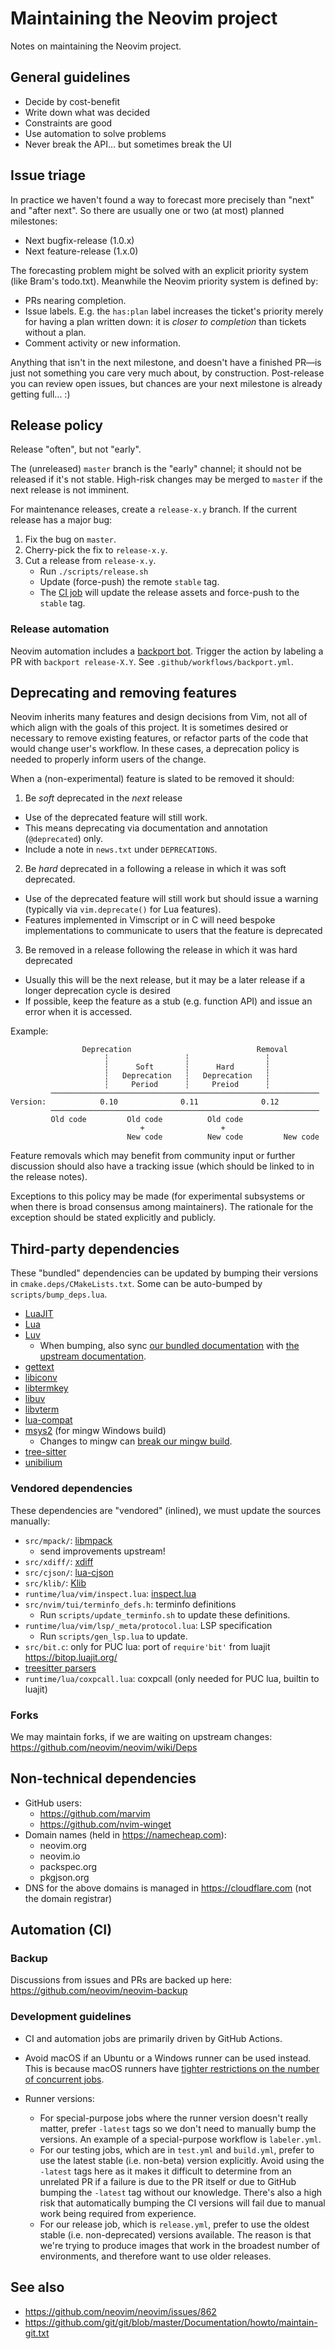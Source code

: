 Maintaining the Neovim project
==============================

Notes on maintaining the Neovim project.

General guidelines
------------------

* Decide by cost-benefit
* Write down what was decided
* Constraints are good
* Use automation to solve problems
* Never break the API... but sometimes break the UI

Issue triage
------------

In practice we haven't found a way to forecast more precisely than "next" and
"after next". So there are usually one or two (at most) planned milestones:

* Next bugfix-release (1.0.x)
* Next feature-release (1.x.0)

The forecasting problem might be solved with an explicit priority system (like
Bram's todo.txt). Meanwhile the Neovim priority system is defined by:

* PRs nearing completion.
* Issue labels. E.g. the `has:plan` label increases the ticket's priority merely
  for having a plan written down: it is _closer to completion_ than tickets
  without a plan.
* Comment activity or new information.

Anything that isn't in the next milestone, and doesn't have a finished PR—is
just not something you care very much about, by construction. Post-release you
can review open issues, but chances are your next milestone is already getting
full... :)

Release policy
--------------

Release "often", but not "early".

The (unreleased) `master` branch is the "early" channel; it should not be
released if it's not stable. High-risk changes may be merged to `master` if
the next release is not imminent.

For maintenance releases, create a `release-x.y` branch. If the current release
has a major bug:

1. Fix the bug on `master`.
2. Cherry-pick the fix to `release-x.y`.
3. Cut a release from `release-x.y`.
    * Run `./scripts/release.sh`
    * Update (force-push) the remote `stable` tag.
    * The [CI job](https://github.com/neovim/neovim/blob/3d45706478cd030c3ee05b4f336164bb96138095/.github/workflows/release.yml#L11-L13)
      will update the release assets and force-push to the `stable` tag.

### Release automation

Neovim automation includes a [backport bot](https://github.com/zeebe-io/backport-action).
Trigger the action by labeling a PR with `backport release-X.Y`. See `.github/workflows/backport.yml`.

Deprecating and removing features
---------------------------------

Neovim inherits many features and design decisions from Vim, not all of which
align with the goals of this project. It is sometimes desired or necessary to
remove existing features, or refactor parts of the code that would change
user's workflow. In these cases, a deprecation policy is needed to properly
inform users of the change.

When a (non-experimental) feature is slated to be removed it should:

1. Be _soft_ deprecated in the _next_ release
  - Use of the deprecated feature will still work.
  - This means deprecating via documentation and annotation (`@deprecated`) only.
  - Include a note in `news.txt` under `DEPRECATIONS`.
2. Be _hard_ deprecated in a following a release in which it was soft deprecated.
  - Use of the deprecated feature will still work but should issue a warning
    (typically via `vim.deprecate()` for Lua features).
  - Features implemented in Vimscript or in C will need bespoke implementations
    to communicate to users that the feature is deprecated
3. Be removed in a release following the release in which it was hard deprecated
  - Usually this will be the next release, but it may be a later release if a
    longer deprecation cycle is desired
  - If possible, keep the feature as a stub (e.g. function API) and issue an error
    when it is accessed.

Example:

```
                Deprecation                            Removal
                     ┆                 ┆                 ┆
                     ┆      Soft       ┆      Hard       ┆
                     ┆   Deprecation   ┆   Deprecation   ┆
                     ┆     Period      ┆     Preiod      ┆
         ────────────────────────────────────────────────────────────
Version:            0.10              0.11              0.12
         ────────────────────────────────────────────────────────────
         Old code         Old code          Old code
                             +                 +
                          New code          New code         New code
```

Feature removals which may benefit from community input or further discussion
should also have a tracking issue (which should be linked to in the release
notes).

Exceptions to this policy may be made (for experimental subsystems or when
there is broad consensus among maintainers). The rationale for the exception
should be stated explicitly and publicly.

Third-party dependencies
------------------------

These "bundled" dependencies can be updated by bumping their versions in `cmake.deps/CMakeLists.txt`.
Some can be auto-bumped by `scripts/bump_deps.lua`.

* [LuaJIT](https://github.com/LuaJIT/LuaJIT)
* [Lua](https://www.lua.org/download.html)
* [Luv](https://github.com/luvit/luv)
    * When bumping, also sync [our bundled documentation](https://github.com/neovim/neovim/blob/master/runtime/doc/luvref.txt) with [the upstream documentation](https://github.com/luvit/luv/blob/master/docs.md).
* [gettext](https://ftp.gnu.org/pub/gnu/gettext/)
* [libiconv](https://ftp.gnu.org/pub/gnu/libiconv)
* [libtermkey](https://github.com/neovim/libtermkey)
* [libuv](https://github.com/libuv/libuv)
* [libvterm](http://www.leonerd.org.uk/code/libvterm/)
* [lua-compat](https://github.com/keplerproject/lua-compat-5.3)
* [msys2](https://github.com/msys2/MINGW-packages) (for mingw Windows build)
    * Changes to mingw can [break our mingw build](https://github.com/msys2/MINGW-packages/issues/9946).
* [tree-sitter](https://github.com/tree-sitter/tree-sitter)
* [unibilium](https://github.com/neovim/unibilium)

### Vendored dependencies

These dependencies are "vendored" (inlined), we must update the sources manually:

* `src/mpack/`: [libmpack](https://github.com/libmpack/libmpack)
    * send improvements upstream!
* `src/xdiff/`: [xdiff](https://github.com/git/git/tree/master/xdiff)
* `src/cjson/`: [lua-cjson](https://github.com/openresty/lua-cjson)
* `src/klib/`: [Klib](https://github.com/attractivechaos/klib)
* `runtime/lua/vim/inspect.lua`: [inspect.lua](https://github.com/kikito/inspect.lua)
* `src/nvim/tui/terminfo_defs.h`: terminfo definitions
    * Run `scripts/update_terminfo.sh` to update these definitions.
* `runtime/lua/vim/lsp/_meta/protocol.lua`: LSP specification
    * Run `scripts/gen_lsp.lua` to update.
* `src/bit.c`: only for PUC lua: port of `require'bit'` from luajit https://bitop.luajit.org/
* [treesitter parsers](https://github.com/neovim/neovim/blob/fcc24e43e0b5f9d801a01ff2b8f78ce8c16dd551/cmake.deps/CMakeLists.txt#L197-L210)
* `runtime/lua/coxpcall.lua`: coxpcall (only needed for PUC lua, builtin to luajit)

### Forks

We may maintain forks, if we are waiting on upstream changes: https://github.com/neovim/neovim/wiki/Deps

Non-technical dependencies
--------------------------

* GitHub users:
    * https://github.com/marvim
    * https://github.com/nvim-winget
* Domain names (held in https://namecheap.com):
    * neovim.org
    * neovim.io
    * packspec.org
    * pkgjson.org
* DNS for the above domains is managed in https://cloudflare.com (not the domain registrar)

Automation (CI)
---------------

### Backup

Discussions from issues and PRs are backed up here:
https://github.com/neovim/neovim-backup

### Development guidelines

* CI and automation jobs are primarily driven by GitHub Actions.
* Avoid macOS if an Ubuntu or a Windows runner can be used instead. This is
  because macOS runners have [tighter restrictions on the number of concurrent
  jobs](https://docs.github.com/en/actions/learn-github-actions/usage-limits-billing-and-administration#usage-limits).

* Runner versions:
    * For special-purpose jobs where the runner version doesn't really matter,
      prefer `-latest` tags so we don't need to manually bump the versions. An
      example of a special-purpose workflow is `labeler.yml`.
    * For our testing jobs, which are in `test.yml` and `build.yml`, prefer to
      use the latest stable (i.e. non-beta) version explicitly. Avoid using the
      `-latest` tags here as it makes it difficult to determine from an
      unrelated PR if a failure is due to the PR itself or due to GitHub bumping
      the `-latest` tag without our knowledge. There's also a high risk that
      automatically bumping the CI versions will fail due to manual work being
      required from experience.
    * For our release job, which is `release.yml`, prefer to use the oldest
      stable (i.e. non-deprecated) versions available. The reason is that we're
      trying to produce images that work in the broadest number of environments,
      and therefore want to use older releases.

See also
--------

* https://github.com/neovim/neovim/issues/862
* https://github.com/git/git/blob/master/Documentation/howto/maintain-git.txt
